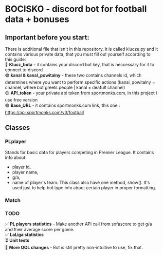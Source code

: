 # BOCISKO - discord bot for football data + bonuses

## Important before you start:
There is additional file that isn't in this repository, it is called klucze.py and it contains various private data, that you must fill out yourself according to this guide:  
🔵 **Klucz_bota** - it contains your discord bot key, that is neccessary for it to connect to discord  
🟢 **kanal & kanal_powitalny** - these two contains channels id, which determines where you want to perform specific actions (kanal_powitalny = channel, where bot greets people | kanal = deafult channel)  
🟡 **API_token** - your private api token from sportmonks.com, in this project i use free version  
🟣 **Base_URL** - it contains sportmonks.com link, this one : https://api.sportmonks.com/v3/football   

## Classes 
### PLplayer  
Stands for basic data for players competing in Premier League. It contains info about:  
- player id,  
- player name,  
- g/a,  
- name of player's team.
This class also have one method, show(). It's used just to help bot type info about certain player in proper formatting.  
### Match  

### TODO
✅ **PL players statistics** - Make another API call from sofascore to get g/a and their average score per game.  
✅ **LaLiga statistics**  
⏳ **Unit tests**  
📌 **More QOL changes** - Bot is still pretty non-intuitive to use, fix that.  